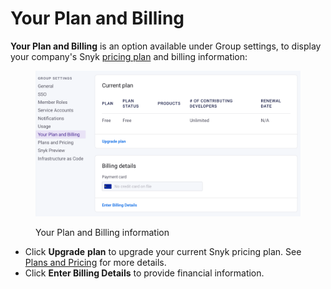# Your Plan and Billing

**Your Plan and Billing** is an option available under Group settings, to display your company's Snyk [pricing plan](../../more-info/plans.md) and billing information:&#x20;

<figure><img src="../../.gitbook/assets/Screenshot 2023-04-26 at 15.09.16.png" alt="Your Plan and Billing information"><figcaption><p>Your Plan and Billing information</p></figcaption></figure>

* Click **Upgrade** **plan** to upgrade your current Snyk pricing plan. See [Plans and Pricing](plans-and-pricing.md) for more details.
* Click **Enter Billing Details** to provide financial information.
